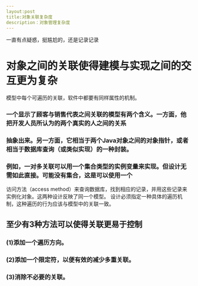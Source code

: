 ```yaml
---
layout:post
title:对象关联复杂度
description：对象管理复杂度
---
```

一直有点疑惑，挺尴尬的，还是记录记录

# 对象之间的关联使得建模与实现之间的交互更为复杂
模型中每个可遍历的关联，软件中都要有同样属性的机制。


### 一个显示了顾客与销售代表之间关联的模型有两个含义。一方面，他把开发人员所认为的两个真实的人之间的关系
### 抽象出来。另一方面，它相当于两个Java对象之间的对象指针，或者相当于数据库查询（或类似实现）的一种封装。


### 例如，一对多关联可以用一个集合类型的实例变量来实现。但设计无需如此直接。可能没有集合，这是可以使用一个
访问方法（access method）来查询数据库，找到相应的记录，并用这些记录来实例化对象。这两种设计反映了同一个模型。
设计必须指定一种具体的遍历机制，这种遍历的行为应该与模型中的关联一致。

## 至少有3种方法可以使得关联更易于控制

### (1)添加一个遍历方向。
### (2)添加一个限定符，以便有效的减少多重关联。
### (3)消除不必要的关联。       
